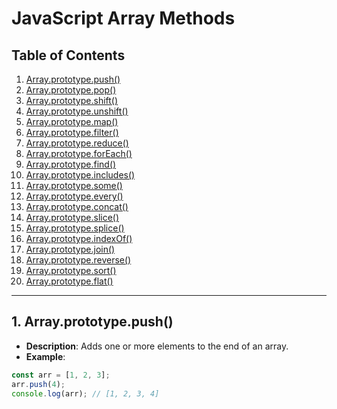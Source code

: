 # JavaScript Array Methods

## Table of Contents
1. [Array.prototype.push()](#1-arrayprototypepush)
2. [Array.prototype.pop()](#2-arrayprototypepop)
3. [Array.prototype.shift()](#3-arrayprototypeshift)
4. [Array.prototype.unshift()](#4-arrayprototypeunshift)
5. [Array.prototype.map()](#5-arrayprototypemap)
6. [Array.prototype.filter()](#6-arrayprototypefilter)
7. [Array.prototype.reduce()](#7-arrayprototypereduce)
8. [Array.prototype.forEach()](#8-arrayprototypeforeach)
9. [Array.prototype.find()](#9-arrayprototypefind)
10. [Array.prototype.includes()](#10-arrayprototypeincludes)
11. [Array.prototype.some()](#11-arrayprototypesome)
12. [Array.prototype.every()](#12-arrayprototypeevery)
13. [Array.prototype.concat()](#13-arrayprototypeconcat)
14. [Array.prototype.slice()](#14-arrayprototypeslice)
15. [Array.prototype.splice()](#15-arrayprototypesplice)
16. [Array.prototype.indexOf()](#16-arrayprototypeindexof)
17. [Array.prototype.join()](#17-arrayprototypejoin)
18. [Array.prototype.reverse()](#18-arrayprototypereverse)
19. [Array.prototype.sort()](#19-arrayprototypesort)
20. [Array.prototype.flat()](#20-arrayprototypeflat)

---

## 1. Array.prototype.push()
- **Description**: Adds one or more elements to the end of an array.
- **Example**:

```javascript
const arr = [1, 2, 3];
arr.push(4);
console.log(arr); // [1, 2, 3, 4]
